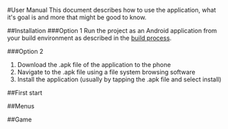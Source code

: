 #User Manual
This document describes how to use the application, what it's goal is and more that might be good to know.

##Installation
###Option 1
Run the project as an Android application from your build environment as described in the [build process](github.com/DigohD/SE-Android/blob/master/documentation/BuildProcess.md).

###Option 2
1. Download the .apk file of the application to the phone
2. Navigate to the .apk file using a file system browsing software
3. Install the application (usually by tapping the .apk file and select install)

##First start


##Menus


##Game


